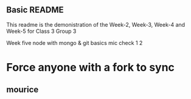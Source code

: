 ## Basic README
This readme is the demonistration of the Week-2, Week-3, Week-4 and Week-5 for Class 3 Group 3

Week five node with mongo & git basics
mic check 1 2

# Force anyone with a fork to sync


## mourice